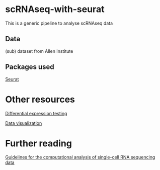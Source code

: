 # scRNAseq-with-seurat

This is a generic pipeline to analyse scRNAseq data

## Data
(sub) dataset from Allen Institute

## Packages used
[Seurat](https://satijalab.org/seurat/) 

# Other resources
[Differential expression testing](https://satijalab.org/seurat/articles/de_vignette.html)

[Data visualization](https://satijalab.org/seurat/articles/visualization_vignette.html)

# Further reading
[Guidelines for the computational analysis of single-cell RNA sequencing data](https://www.nature.com/articles/s41596-020-00409-w)
